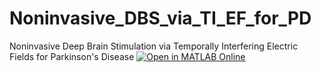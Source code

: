 # Noninvasive_DBS_via_TI_EF_for_PD 
Noninvasive Deep Brain Stimulation via Temporally Interfering Electric Fields for Parkinson's Disease
[![Open in MATLAB Online](https://www.mathworks.com/images/responsive/global/open-in-matlab-online.svg)](https://matlab.mathworks.com/open/github/v1?repo=https://github.com/MJAHMADEE/Noninvasive_DBS_via_TI_EF_for_PD&project=MY_REPO.prj)
